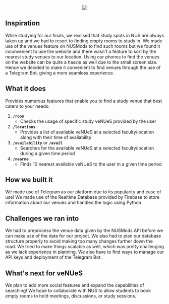 <p align="center">
  <img src="https://user-images.githubusercontent.com/35778042/148596374-abae7ffd-0f39-4d27-8991-d8889d50d84e.png" />
</p>

## Inspiration
While studying for our finals, we realised that study spots in NUS are always taken up and we had to resort to finding empty rooms to study in. We made use of the venues feature on NUSMods to find such rooms but we found it inconvenient to use the website and there wasn't a feature to sort by the nearest study venues to our location. Using our phones to find the venues on the website can be quite a hassle as well due to the small screen size. Hence we decided to make it convenient to find venues through the use of a Telegram Bot, giving a more seamless experience.

## What it does
Provides numerous features that enable you to find a study venue that best caters to your needs:

1. **`/room`**
    - Checks the usage of specific study veNUeS provided by the user  
2. **`/locations`**
    - Provides a list of available veNUeS at a selected faculty/location along with their time of availability
3. **`/availability`** or **`/avail`**
    - Searches for the available veNUeS at a selected faculty/location during a given time period
4. **`/nearme`**
    - Finds 10 nearest available veNUeS to the user in a given time period

## How we built it
We made use of Telegram as our platform due to its popularity and ease of use! We made use of the Realtime Database provided by Firebase to store information about our venues and handled the logic using Python.

## Challenges we ran into
We had to preprocess the venue data given by the NUSMods API before we can make use of the data for our project. We also had to plan our database structure properly to avoid making too many changes further down the road. We tried to make things scalable as well, which was pretty challenging as we lack experience in planning. We also have to find ways to manage our API keys and deployment of the Telegram Bot.

## What's next for veNUeS
We plan to add more social features and expand the capabilities of searching! We hope to collaborate with NUS to allow students to book empty rooms to hold meetings, discussions, or study sessions.
